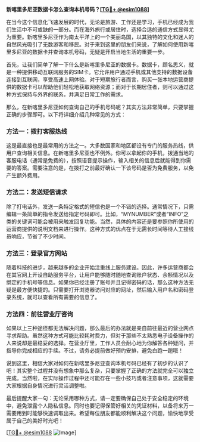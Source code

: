 **新喀里多尼亚数据卡怎么查询本机号码？[[TG💪+ @esim1088](https://t.me/s/esim1088)]**

在当今这个信息化飞速发展的时代，无论是旅游、工作还是学习，手机已经成为我们生活中不可或缺的一部分。而在海外旅行或居住时，选择合适的通信方式显得尤为重要。新喀里多尼亚作为南太平洋上的一个美丽岛国，以其独特的文化和迷人的自然风光吸引了无数游客和移民。对于来到这里的朋友们来说，了解如何使用新喀里多尼亚的数据卡并查询本机号码，无疑是开启当地生活的重要一步。

首先，让我们简单了解一下什么是新喀里多尼亚的数据卡。数据卡，顾名思义，就是一种提供移动互联网服务的SIM卡。它允许用户通过手机或其他支持的数据设备连接到互联网，享受高速上网体验。对于短期旅行者而言，购买一张本地运营商提供的数据卡可以帮助他们轻松地获取网络资源；而对于长期居住者，则可以通过这种方式保持与外界的联系，并满足日常工作的需求。

那么，在新喀里多尼亚如何查询自己的手机号码呢？其实方法非常简单，只要掌握正确的步骤即可。以下将详细介绍几种常见的方式：

### 方法一：拨打客服热线
这是最直接也是最常用的方法之一。大多数国家和地区都设有专门的服务热线，供用户查询相关信息。在新喀里多尼亚也不例外。你可以拿起你的手机，拨通当地的客服电话（通常是免费的），按照语音提示操作，输入相关的信息后就能得到你需要的答案。需要注意的是，在拨打之前最好确认一下该号码是否为免费服务，以免产生额外费用。

### 方法二：发送短信请求
除了打电话外，发送一条特定格式的短信也是一个不错的选择。通常情况下，只需编辑一条简单的指令发送给指定号码即可。比如，“MYNUMBER”或者“INFO”之类的关键词可能会被用来触发回复功能。当然，具体的内容还是要参照你所使用的运营商提供的说明文档来进行操作。这种方式的优点在于无需长时间等待人工接线员响应，节省了不少时间。

### 方法三：登录官方网站
随着科技的进步，越来越多的企业开始注重线上服务建设。因此，许多运营商都会在其官网上开设自助服务平台，让用户能够随时随地查询账户状态、余额情况以及绑定的手机号等信息。如果你已经注册了账号并且记得密码的话，那么这种方法无疑是最方便快捷的。只需要打开浏览器访问对应的网址，然后输入用户名和密码登录系统，就可以查看所有需要的信息了。

### 方法四：前往营业厅咨询
如果以上三种途径都无法解决问题，那么最后的办法就是亲自前往最近的营业网点寻求帮助。虽然这种方式可能比较耗时费力，但对于那些不太熟悉电子设备操作的人来说却是最稳妥的选择。在营业厅里，工作人员会耐心地为你解答各种疑问，并指导你完成相应的手续。不过，请务必提前做好预约安排，避免白跑一趟哦！

说到这里，相信大家对如何在新喀里多尼亚查询本机号码已经有了初步的认识了吧！其实整个过程并没有想象中那么复杂，只要掌握了正确的方法就完全可以独立完成。当然啦，在实际操作过程中还可能存在一些小技巧或者注意事项，这就需要大家根据自身情况进行灵活调整啦。

最后提醒大家一句：无论采用哪种方式，请一定要确保自己处于安全稳定的环境中，避免泄露个人隐私信息。同时也要记得保管好相关的凭证材料，以备将来万一需要用到时能够快速调取出来。希望每位朋友都能顺利解决这个问题，愉快地享受属于自己的美好时光吧！

[[TG💪+ @esim1088](https://t.me/s/esim1088) ![Image](https://i.postimg.cc/4NQfJmqS/Snipaste-2025-05-13-00-14-12.png)]